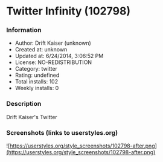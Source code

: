 # Twitter Infinity (102798)

### Information
- Author: Drift Kaiser (unknown)
- Created at: unknown
- Updated at: 6/24/2014, 3:06:52 PM
- License: NO-REDISTRIBUTION
- Category: twitter
- Rating: undefined
- Total installs: 102
- Weekly installs: 0


### Description
Drift Kaiser's Twitter


### Screenshots (links to userstyles.org)
![https://userstyles.org/style_screenshots/102798-after.png](https://userstyles.org/style_screenshots/102798-after.png)


